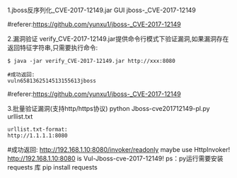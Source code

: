 # 
1.jboss反序列化_CVE-2017-12149.jar GUI
jboss-_CVE-2017-12149

#referer:https://github.com/yunxu1/jboss-_CVE-2017-12149

2.漏洞验证
verify_CVE-2017-12149.jar提供命令行模式下验证漏洞,如果漏洞存在返回特征字符串,只需要执行命令:

```shell/cmd
$ java -jar verify_CVE-2017-12149.jar http://xxx:8080

#成功返回:
vuln6581362514513155613jboss
```
#referer:https://github.com/yunxu1/jboss-_CVE-2017-12149

3.批量验证漏洞(支持http/https协议)
python Jboss-cve201712149-pl.py urllist.txt
```
urllist.txt-format:
http://1.1.1.1:8080
```
#成功返回:
http://192.168.1.10:8080/invoker/readonly maybe use HttpInvoker! 
http://192.168.1.10:8080 is  Vul-Jboss-cve-2017-12149! 
ps：py运行需要安装requests 库
pip install requests
